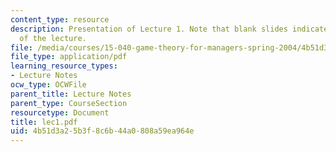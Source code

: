 ```yaml
---
content_type: resource
description: Presentation of Lecture 1. Note that blank slides indicate separate sections
  of the lecture.
file: /media/courses/15-040-game-theory-for-managers-spring-2004/4b51d3a25b3f8c6b44a0808a59ea964e_lec1.pdf
file_type: application/pdf
learning_resource_types:
- Lecture Notes
ocw_type: OCWFile
parent_title: Lecture Notes
parent_type: CourseSection
resourcetype: Document
title: lec1.pdf
uid: 4b51d3a2-5b3f-8c6b-44a0-808a59ea964e
---
```

